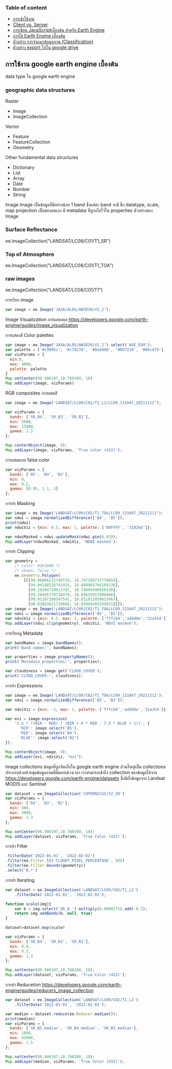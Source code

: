 ### Table of content
* [การเข้าใช้งาน](./README.md)
* [Client vs. Server](./0_client_vs_server.md)
* [การเขียน JavaScriptเบื้องต้น สำหรับ Earth Engine](./1_JavaScript.md)
* [การใช้ Earth Engine เบื้องต้น](./2_GEE_basic.md)
* [ตัวอย่าง การจำแนกข้อมูลภาพ (Classification)](./3_Classification.md)
* [ตัวอย่าง export ไปใน google drive](./4_export.md)

## การใช้งาน google earth engine เบื้องต้น 

data type ใน google earth engine

### geographic data structures
Raster
* Image 
* ImageCollection

Vector
* Feature
* FeatureCollection
* Geometry

Other fundamental data structures 
* Dictionary 
* List
* Array
* Date
* Number
* String


Image
Image เป็นข้อมูลที่มีอย่างน้อย 1 band ซึ่งแต่ละ band จะมี ชื่อ datatype, scale, map projection เป็นของตนเอง มี metadata ที่ถูกเก็บไว้ใน properties
ตัวอย่างของ Image 
### Surface Reflectance
ee.ImageCollection("LANDSAT/LC08/C01/T1_SR")
### Top of Atmosphere
ee.ImageCollection("LANDSAT/LC08/C01/T1_TOA")
### raw images
ee.ImageCollection("LANDSAT/LC08/C01/T1")

การเรียก image
```js
var image = ee.Image('JAXA/ALOS/AW3D30/V2_2');
```
Image Visualization  การแสดงผล 
https://developers.google.com/earth-engine/guides/image_visualization

การแสดงสี Color palettes
```js
var image = ee.Image('JAXA/ALOS/AW3D30/V2_2').select('AVE_DSM');
var palette = ['#c9995c', '#c7d270', '#8add60', '#097210', '#8bc4f9']
var vizParams = {
  min:0, 
  max: 4000,
  palette: palette 
}
Map.setCenter(98.986107,18.788300, 10)
Map.addLayer(image, vizParams)
```

RGB composites การผสมสี
```js
var image = ee.Image('LANDSAT/LC09/C02/T1_L2/LC09_131047_20211212');

var vizParams = {
  bands: ['SR_B4', 'SR_B3', 'SR_B2'], 
  min: 5000, 
  max: 15000, 
  gamma: 1.3
};

Map.centerObject(image, 9);
Map.addLayer(image, vizParams, 'True color (432)');
```

การผสมแบบ false color
```js
var vizParams = {
  bands: ['B5', 'B4', 'B3'],
  min: 0,
  max: 0.5,
  gamma: [0.95, 1.1, 1]
};
```

การทำ Masking
```js
var image = ee.Image('LANDSAT/LC09/C02/T1_TOA/LC09_131047_20211212');
var ndwi = image.normalizedDifference(['B4', 'B5']);
print(ndwi)
var ndwiViz = {min: 0.5, max: 1, palette: ['00FFFF', '3182bd']};

var ndwiMasked = ndwi.updateMask(ndwi.gte(0.01));
Map.addLayer(ndwiMasked, ndwiViz, 'NDWI masked');
```

การทำ Clipping
```js
var geometry = 
    /* color: #d63000 */
    /* shown: false */
    ee.Geometry.Polygon(
        [[[98.96086111749729, 18.747358737778654],
          [99.04188528741916, 18.840963766169136],
          [99.19294729913791, 18.73695496936538],
          [99.28495779718479, 18.85655953980466],
          [99.01167288507541, 19.031911859615967],
          [98.83863821710666, 18.83966405296015]]]);
var image = ee.Image('LANDSAT/LC09/C02/T1_TOA/LC09_131047_20211212');
var ndvi = image.normalizedDifference(['B5', 'B3']);
var ndviViz = {min: 0.5, max: 1, palette: ['f7fcb9','addd8e','31a354']};
Map.addLayer(ndvi.clip(geometry), ndviViz, 'NDVI masked');
```

การเรียกดู Metadata 
```js 
var bandNames = image.bandNames();
print('Band names:', bandNames);

var properties = image.propertyNames();
print('Metadata properties:', properties);

var cloudiness = image.get('CLOUD_COVER');
print('CLOUD_COVER:', cloudiness);  
```

การทำ Expressions
```js
var image = ee.Image('LANDSAT/LC09/C02/T1_TOA/LC09_131047_20211212');
var ndvi = image.normalizedDifference(['B5', 'B3']);

var ndviViz = {min: -1, max: 1, palette: ['f7fcb9','addd8e','31a354']};

var evi = image.expression(
    '2.5 * ((NIR - RED) / (NIR + 6 * RED - 7.5 * BLUE + 1))', {
      'NIR': image.select('B5'),
      'RED': image.select('B4'),
      'BLUE': image.select('B2')
});

Map.centerObject(image, 9);
Map.addLayer(evi, ndviViz, "evi"); 
```

Image collections
ข้อมูลที่ถูกจัดเก็บใน google earth engine ส่วนใหญ่เป็น collections ประกอบด้วยด้วยชุดข้อมูลภาพที่มีหลายช่วงเวลา 
เราสามารถเข้าถึง collection ของข้อมูลได้จาก https://developers.google.com/earth-engine/datasets 
ซึ่งมีทั้งข้อมูลจาก Landsat MODIS และ Sentinel

```js
var dataset = ee.ImageCollection('COPERNICUS/S2_SR')
var vizParams = {
  bands: ['B4', 'B3', 'B2'], 
  min: 500, 
  max: 5000, 
  gamma: 1.3
};

Map.setCenter(98.986107,18.788300, 10);
Map.addLayer(dataset, vizParams, 'True Color (432)');
```

การทำ Filter
```js
.filterDate('2022-01-01', '2022-02-01')
.filter(ee.Filter.lt('CLOUDY_PIXEL_PERCENTAGE', 50))
.filter(ee.Filter.bounds(geometry))
.select('B.*')
```

การทำ Iterating 
```js
var dataset = ee.ImageCollection('LANDSAT/LC09/C02/T1_L2')
    .filterDate('2022-01-01', '2022-02-01');

function scale(img){
    var b = img.select('SR_B.').multiply(0.0000275).add(-0.2);
    return img.addBands(b, null, true)
}

dataset=dataset.map(scale)

var vizParams = {
  bands: ['SR_B4', 'SR_B3', 'SR_B2'], 
  min: 0.0, 
  max: 0.3, 
  gamma: 1.3
};

Map.setCenter(98.986107,18.788300, 10);
Map.addLayer(dataset, vizParams, 'True Color (432)');
```

การทำ Reducetion
https://developers.google.com/earth-engine/guides/reducers_image_collection
```js
var dataset = ee.ImageCollection('LANDSAT/LC09/C02/T1_L2')
    .filterDate('2022-01-01', '2022-02-01');

var median = dataset.reduce(ee.Reducer.median());
print(median)
var vizParams = {
  bands: ['SR_B5_median', 'SR_B4_median', 'SR_B3_median'], 
  min: 1000, 
  max: 65000, 
  gamma: 1.5
};

Map.setCenter(98.986107,18.788300, 10);
Map.addLayer(median, vizParams, 'True Color (432)');
```
